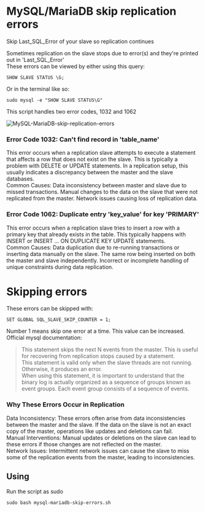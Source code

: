 # MySQL/MariaDB skip replication errors
Skip Last_SQL_Error of your slave so replication continues

Sometimes replication on the slave stops due to error(s) and they're printed out in 'Last_SQL_Error'  
These errors can be viewed by either using this query:
````
SHOW SLAVE STATUS \G;
````
Or in the terminal like so:  
````
sudo mysql -e "SHOW SLAVE STATUS\G" 
````

This script handles two error codes, 1032 and 1062

![MySQL-MariaDB-skip-replication-errors](https://github.com/spithash/MySQL-MariaDB-skip-replication-errors/assets/3981730/c34618ae-cbf7-4e36-869a-b491db054b9b)


### Error Code 1032: Can't find record in 'table_name'

This error occurs when a replication slave attempts to execute a statement that affects a row that does not exist on the slave. This is typically a problem with DELETE or UPDATE statements. In a replication setup, this usually indicates a discrepancy between the master and the slave databases.  
Common Causes:
        Data inconsistency between master and slave due to missed transactions.
        Manual changes to the data on the slave that were not replicated from the master.
        Network issues causing loss of replication data.

### Error Code 1062: Duplicate entry 'key_value' for key 'PRIMARY'

This error occurs when a replication slave tries to insert a row with a primary key that already exists in the table. This typically happens with INSERT or INSERT ... ON DUPLICATE KEY UPDATE statements.  
Common Causes:
        Data duplication due to re-running transactions or inserting data manually on the slave.
        The same row being inserted on both the master and slave independently.
        Incorrect or incomplete handling of unique constraints during data replication.

# Skipping errors
These errors can be skipped with:
````
SET GLOBAL SQL_SLAVE_SKIP_COUNTER = 1;
````
Number 1 means skip one error at a time. This value can be increased.  
Official mysql documentation:
>This statement skips the next N events from the master. This is useful for recovering from replication stops caused by a statement.  
>This statement is valid only when the slave threads are not running. Otherwise, it produces an error.  
>When using this statement, it is important to understand that the binary log is actually organized as a sequence of groups known as event groups. Each event group consists of a sequence of events.  

### Why These Errors Occur in Replication

Data Inconsistency: These errors often arise from data inconsistencies between the master and the slave. If the data on the slave is not an exact copy of the master, operations like updates and deletions can fail.  
Manual Interventions: Manual updates or deletions on the slave can lead to these errors if those changes are not reflected on the master.  
Network Issues: Intermittent network issues can cause the slave to miss some of the replication events from the master, leading to inconsistencies.  

## Using
Run the script as sudo
````
sudo bash mysql-mariadb-skip-errors.sh
````
